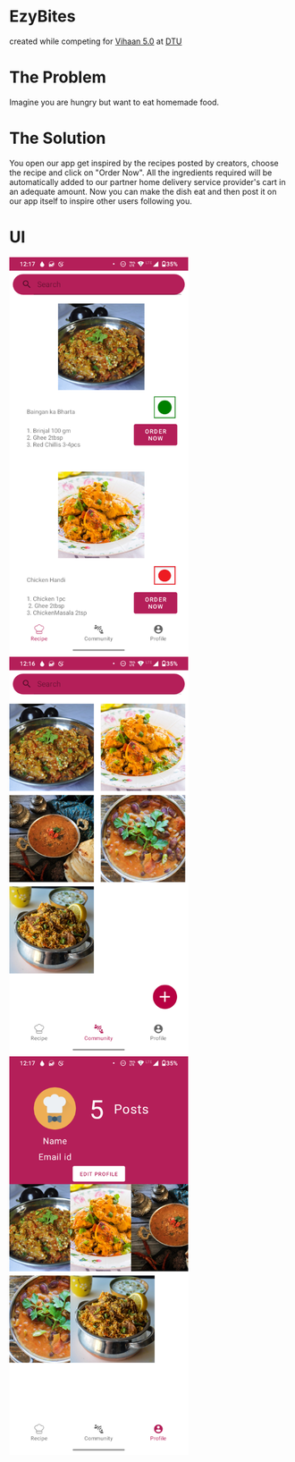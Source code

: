 # EzyBites
created while competing for [Vihaan 5.0](https://vihaan.ieeedtu.in/#/) at [DTU](http://www.dtu.ac.in/)

# The Problem 
Imagine you are hungry but want to eat homemade food.

# The Solution
You open our app get inspired by the recipes posted by creators, choose the recipe and click on "Order Now". All the ingredients required will be automatically added to our partner home delivery service provider's cart in an adequate amount. Now you can make the dish eat and then post it on our app itself to inspire other users following you.

# UI

<img src="SS/ezyBitesSS1.png" width="320"><img src="SS/ezyBitesSS3.png" width="320"><img src="SS/ezyBitesSS5.png" width="320">
